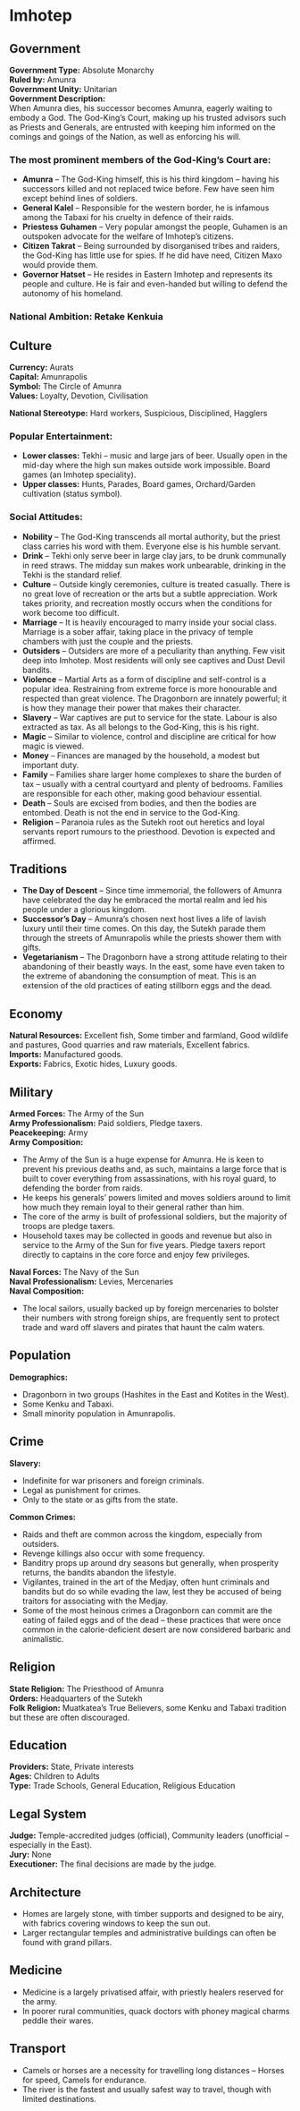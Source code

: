 # Imhotep  

## Government  

**Government Type:** Absolute Monarchy  
**Ruled by:** Amunra  
**Government Unity:** Unitarian  
**Government Description:**  
When Amunra dies, his successor becomes Amunra, eagerly waiting to embody a God. The God-King’s Court, making up his trusted advisors such as Priests and Generals, are entrusted with keeping him informed on the comings and goings of the Nation, as well as enforcing his will.  

### The most prominent members of the God-King’s Court are:
- **Amunra** – The God-King himself, this is his third kingdom – having his successors killed and not replaced twice before. Few have seen him except behind lines of soldiers.  
- **General Kalel** – Responsible for the western border, he is infamous among the Tabaxi for his cruelty in defence of their raids.  
- **Priestess Guhamen** – Very popular amongst the people, Guhamen is an outspoken advocate for the welfare of Imhotep’s citizens.  
- **Citizen Takrat** – Being surrounded by disorganised tribes and raiders, the God-King has little use for spies. If he did have need, Citizen Maxo would provide them.  
- **Governor Hatset** – He resides in Eastern Imhotep and represents its people and culture. He is fair and even-handed but willing to defend the autonomy of his homeland.  

### **National Ambition:** Retake Kenkuia  

## Culture  

**Currency:** Aurats  
**Capital:** Amunrapolis  
**Symbol:** The Circle of Amunra  
**Values:** Loyalty, Devotion, Civilisation  

**National Stereotype:** Hard workers, Suspicious, Disciplined, Hagglers  

### Popular Entertainment:
- **Lower classes:** Tekhi – music and large jars of beer. Usually open in the mid-day where the high sun makes outside work impossible. Board games (an Imhotep speciality).  
- **Upper classes:** Hunts, Parades, Board games, Orchard/Garden cultivation (status symbol).  

### Social Attitudes:
- **Nobility** – The God-King transcends all mortal authority, but the priest class carries his word with them. Everyone else is his humble servant.  
- **Drink** – Tekhi only serve beer in large clay jars, to be drunk communally in reed straws. The midday sun makes work unbearable, drinking in the Tekhi is the standard relief.  
- **Culture** – Outside kingly ceremonies, culture is treated casually. There is no great love of recreation or the arts but a subtle appreciation. Work takes priority, and recreation mostly occurs when the conditions for work become too difficult.  
- **Marriage** – It is heavily encouraged to marry inside your social class. Marriage is a sober affair, taking place in the privacy of temple chambers with just the couple and the priests.  
- **Outsiders** – Outsiders are more of a peculiarity than anything. Few visit deep into Imhotep. Most residents will only see captives and Dust Devil bandits.  
- **Violence** – Martial Arts as a form of discipline and self-control is a popular idea. Restraining from extreme force is more honourable and respected than great violence. The Dragonborn are innately powerful; it is how they manage their power that makes their character.  
- **Slavery** – War captives are put to service for the state. Labour is also extracted as tax. As all belongs to the God-King, this is his right.  
- **Magic** – Similar to violence, control and discipline are critical for how magic is viewed.  
- **Money** – Finances are managed by the household, a modest but important duty.  
- **Family** – Families share larger home complexes to share the burden of tax – usually with a central courtyard and plenty of bedrooms. Families are responsible for each other, making good behaviour essential.  
- **Death** – Souls are excised from bodies, and then the bodies are entombed. Death is not the end in service to the God-King.  
- **Religion** – Paranoia rules as the Sutekh root out heretics and loyal servants report rumours to the priesthood. Devotion is expected and affirmed.  

## Traditions  

- **The Day of Descent** – Since time immemorial, the followers of Amunra have celebrated the day he embraced the mortal realm and led his people under a glorious kingdom.  
- **Successor’s Day** – Amunra’s chosen next host lives a life of lavish luxury until their time comes. On this day, the Sutekh parade them through the streets of Amunrapolis while the priests shower them with gifts.  
- **Vegetarianism** – The Dragonborn have a strong attitude relating to their abandoning of their beastly ways. In the east, some have even taken to the extreme of abandoning the consumption of meat. This is an extension of the old practices of eating stillborn eggs and the dead.  

## Economy  

**Natural Resources:** Excellent fish, Some timber and farmland, Good wildlife and pastures, Good quarries and raw materials, Excellent fabrics.  
**Imports:** Manufactured goods.  
**Exports:** Fabrics, Exotic hides, Luxury goods.  

## Military  

**Armed Forces:** The Army of the Sun  
**Army Professionalism:** Paid soldiers, Pledge taxers.  
**Peacekeeping:** Army  
**Army Composition:**  
- The Army of the Sun is a huge expense for Amunra. He is keen to prevent his previous deaths and, as such, maintains a large force that is built to cover everything from assassinations, with his royal guard, to defending the border from raids.  
- He keeps his generals’ powers limited and moves soldiers around to limit how much they remain loyal to their general rather than him.  
- The core of the army is built of professional soldiers, but the majority of troops are pledge taxers.  
- Household taxes may be collected in goods and revenue but also in service to the Army of the Sun for five years. Pledge taxers report directly to captains in the core force and enjoy few privileges.  

**Naval Forces:** The Navy of the Sun  
**Naval Professionalism:** Levies, Mercenaries  
**Naval Composition:**  
- The local sailors, usually backed up by foreign mercenaries to bolster their numbers with strong foreign ships, are frequently sent to protect trade and ward off slavers and pirates that haunt the calm waters.  

## Population  

**Demographics:**  
- Dragonborn in two groups (Hashites in the East and Kotites in the West).  
- Some Kenku and Tabaxi.  
- Small minority population in Amunrapolis.  

## Crime  

**Slavery:**  
- Indefinite for war prisoners and foreign criminals.  
- Legal as punishment for crimes.  
- Only to the state or as gifts from the state.  

**Common Crimes:**  
- Raids and theft are common across the kingdom, especially from outsiders.  
- Revenge killings also occur with some frequency.  
- Banditry props up around dry seasons but generally, when prosperity returns, the bandits abandon the lifestyle.  
- Vigilantes, trained in the art of the Medjay, often hunt criminals and bandits but do so while evading the law, lest they be accused of being traitors for associating with the Medjay.  
- Some of the most heinous crimes a Dragonborn can commit are the eating of failed eggs and of the dead – these practices that were once common in the calorie-deficient desert are now considered barbaric and animalistic.  

## Religion  

**State Religion:** The Priesthood of Amunra  
**Orders:** Headquarters of the Sutekh  
**Folk Religion:** Muatkatea’s True Believers, some Kenku and Tabaxi tradition but these are often discouraged.  

## Education  

**Providers:** State, Private interests  
**Ages:** Children to Adults  
**Type:** Trade Schools, General Education, Religious Education  

## Legal System  

**Judge:** Temple-accredited judges (official), Community leaders (unofficial – especially in the East).  
**Jury:** None  
**Executioner:** The final decisions are made by the judge.  

## Architecture  

- Homes are largely stone, with timber supports and designed to be airy, with fabrics covering windows to keep the sun out.  
- Larger rectangular temples and administrative buildings can often be found with grand pillars.  

## Medicine  

- Medicine is a largely privatised affair, with priestly healers reserved for the army.  
- In poorer rural communities, quack doctors with phoney magical charms peddle their wares.  

## Transport  

- Camels or horses are a necessity for travelling long distances – Horses for speed, Camels for endurance.  
- The river is the fastest and usually safest way to travel, though with limited destinations.  
